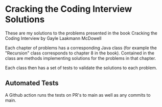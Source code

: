 # Cracking the Coding Interview Solutions

These are my solutions to the problems presented in the book Cracking the Coding Interview by Gayle Laakmann McDowell

Each chapter of problems has a corresponding Java class (for example the "Recursion" class corresponds to chapter 8 in the book).
Contained in the class are methods implementing solutions for the problems in that chapter.

Each class then has a set of tests to validate the solutions to each problem.

## Automated Tests

A Github action runs the tests on PR's to main as well as any commits to main.